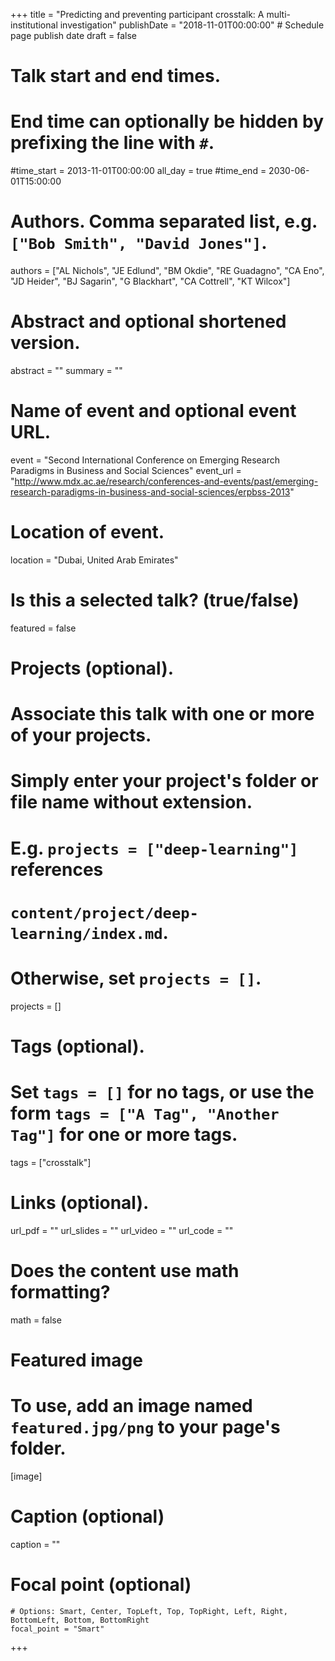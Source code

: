 +++
title = "Predicting and preventing participant crosstalk: A multi-institutional investigation"
publishDate = "2018-11-01T00:00:00" # Schedule page publish date
draft = false

# Talk start and end times.
#   End time can optionally be hidden by prefixing the line with `#`.
#time_start = 2013-11-01T00:00:00
all_day = true
#time_end = 2030-06-01T15:00:00

# Authors. Comma separated list, e.g. `["Bob Smith", "David Jones"]`.
authors = ["AL Nichols", "JE Edlund", "BM Okdie", "RE Guadagno", "CA Eno", "JD Heider", "BJ Sagarin", "G Blackhart", "CA Cottrell", "KT Wilcox"]

# Abstract and optional shortened version.
abstract = ""
summary = ""

# Name of event and optional event URL.
event = "Second International Conference on Emerging Research Paradigms in Business and Social Sciences"
event_url = "http://www.mdx.ac.ae/research/conferences-and-events/past/emerging-research-paradigms-in-business-and-social-sciences/erpbss-2013"

# Location of event.
location = "Dubai, United Arab Emirates"

# Is this a selected talk? (true/false)
featured = false

# Projects (optional).
#   Associate this talk with one or more of your projects.
#   Simply enter your project's folder or file name without extension.
#   E.g. `projects = ["deep-learning"]` references
#   `content/project/deep-learning/index.md`.
#   Otherwise, set `projects = []`.
projects = []

# Tags (optional).
#   Set `tags = []` for no tags, or use the form `tags = ["A Tag", "Another Tag"]` for one or more tags.
tags = ["crosstalk"]

# Links (optional).
url_pdf = ""
url_slides = ""
url_video = ""
url_code = ""

# Does the content use math formatting?
math = false

# Featured image
# To use, add an image named `featured.jpg/png` to your page's folder.
[image]
  # Caption (optional)
  caption = ""

  # Focal point (optional)
    # Options: Smart, Center, TopLeft, Top, TopRight, Left, Right, BottomLeft, Bottom, BottomRight
    focal_point = "Smart"

+++
